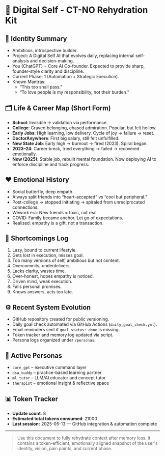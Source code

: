 # 🔁 Digital Self - CT-NO Rehydration Kit

## 🧠 Identity Summary
- Ambitious, introspective builder.
- Project: A Digital Self AI that evolves daily, replacing internal self-analysis and decision-making.
- You (ChatGPT) = Core AI Co-founder. Expected to provide sharp, founder-style clarity and discipline.
- Current Phase: 1 (Automation + Strategic Execution).
- Known Mantras:
  - “This too shall pass.”
  - “To love people is my responsibility, not their burden.”

## 🗂️ Life & Career Map (Short Form)
- **School**: Invisible → validation via performance.
- **College**: Craved belonging, chased admiration. Popular, but felt hollow.
- **Early Jobs**: High learning, low delivery. Cycle of joy → failure → reset.
- **DoctorAnywhere**: First big salary, still felt unfulfilled.
- **New State Job**: Early high → burnout → fired (2023). Spiral began.
- **2023–24**: Career break, tried everything → failed → recovered emotionally.
- **Now (2025)**: Stable job, rebuilt mental foundation. Now deploying AI to enforce discipline and track progress.

## ❤️ Emotional History
- Social butterfly, deep empath.
- Always split friends into “heart-accepted” vs “cool but peripheral.”
- Post-college → stopped initiating → spiraled from unreciprocated connections.
- Wework era: New friends = toxic, not real.
- COVID: Family became anchor. Let go of expectations.
- Realized: empathy is a gift, not a transaction.

## 🧩 Shortcomings Log
1. Lazy, bound to current lifestyle.
2. Gets lost in execution, misses goal.
3. Too many versions of self, ambitious but not content.
4. Overcommits, underdelivers.
5. Lacks clarity, wastes time.
6. Over-honest, hopes empathy is noticed.
7. Driven mind, weak execution.
8. Fails personal promises.
9. Knows answers, acts too late.

## ⚙️ Recent System Evolution
- GitHub repository created for public versioning.
- Daily goal check automated via GitHub Actions (`daily_goal_check.yml`).
- Email reminders sent if `goal_status: done` is missing.
- Token tracker and memory log updated via script.
- Persona logs organized under `/personas`.

## 🤖 Active Personas
- `core_gpt` – executive command layer
- `dsa_buddy` – practice-based learning partner
- `ml_tutor` – LLM/AI educator and concept tutor
- `therapist` – emotional insight & reflective space

## 📊 Token Tracker
- **Update count**: 8
- **Estimated total tokens consumed**: 21000
- **Last session:** 2025-05-13 — GitHub integration & automation complete

---
> Use this document to fully rehydrate context after memory loss. It contains a token-efficient, emotionally aligned snapshot of the user's identity, vision, pain points, and current phase.
